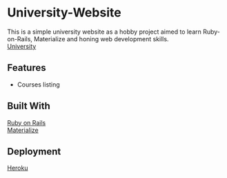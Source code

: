 # University-Website
This is a simple university website as a hobby project aimed to learn Ruby-on-Rails, Materialize and honing web development skills.\
[University](https://university-app-ahmed.herokuapp.com/)


## Features
* Courses listing

## Built With
[Ruby on Rails](https://rubyonrails.org/)\
[Materialize](https://materializecss.com/)

## Deployment
[Heroku](https://heroku.com/)

